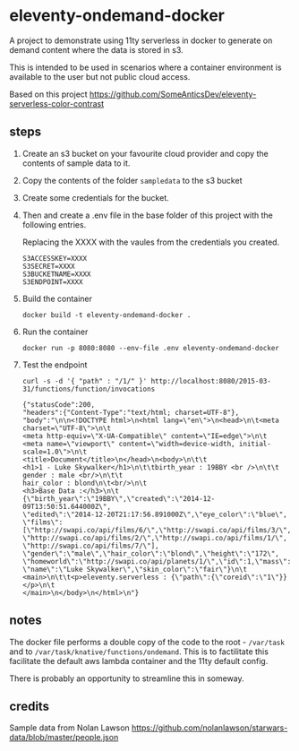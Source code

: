 # eleventy-ondemand-docker

A project to demonstrate using 11ty serverless in docker to generate on demand content where the data is stored in s3.

This is intended to be used in scenarios where a container environment is available to the user but not public cloud access.

Based on this project https://github.com/SomeAnticsDev/eleventy-serverless-color-contrast

## steps

1. Create an s3 bucket on your favourite cloud provider and copy the contents of sample data to it.

1. Copy the contents of the folder `sampledata` to the s3 bucket

1. Create some credentials for the bucket.

1. Then and create a .env file in the base folder of this project with the following entries.

    Replacing the XXXX with the vaules from the credentials you created.

    ```
    S3ACCESSKEY=XXXX
    S3SECRET=XXXX
    S3BUCKETNAME=XXXX
    S3ENDPOINT=XXXX
    ```

1. Build the container

    ```
    docker build -t eleventy-ondemand-docker .
    ```

1. Run the container
    ```
    docker run -p 8080:8080 --env-file .env eleventy-ondemand-docker
    ```

1. Test the endpoint

    ```
    curl -s -d '{ "path" : "/1/" }' http://localhost:8080/2015-03-31/functions/function/invocations

    {"statusCode":200,
    "headers":{"Content-Type":"text/html; charset=UTF-8"},
    "body":"\n\n<!DOCTYPE html>\n<html lang=\"en\">\n<head>\n\t<meta charset=\"UTF-8\">\n\t
    <meta http-equiv=\"X-UA-Compatible\" content=\"IE=edge\">\n\t
    <meta name=\"viewport\" content=\"width=device-width, initial-scale=1.0\">\n\t
    <title>Document</title>\n</head>\n<body>\n\t\t
    <h1>1 - Luke Skywalker</h1>\n\t\tbirth_year : 19BBY <br />\n\t\t
    gender : male <br/>\n\t\t
    hair_color : blond\n\t<br/>\n\t
    <h3>Base Data :</h3>\n\t
    {\"birth_year\":\"19BBY\",\"created\":\"2014-12-09T13:50:51.644000Z\",
    \"edited\":\"2014-12-20T21:17:56.891000Z\",\"eye_color\":\"blue\",
    \"films\":[\"http://swapi.co/api/films/6/\",\"http://swapi.co/api/films/3/\",
    \"http://swapi.co/api/films/2/\",\"http://swapi.co/api/films/1/\",
    \"http://swapi.co/api/films/7/\"],
    \"gender\":\"male\",\"hair_color\":\"blond\",\"height\":\"172\",
    \"homeworld\":\"http://swapi.co/api/planets/1/\",\"id\":1,\"mass\":\"77\",
    \"name\":\"Luke Skywalker\",\"skin_color\":\"fair\"}\n\t
    <main>\n\t\t<p>eleventy.serverless : {\"path\":{\"coreid\":\"1\"}}</p>\n\t
    </main>\n</body>\n</html>\n"}
    ```

## notes

The docker file performs a double copy of the code to the root - `/var/task` and to `/var/task/knative/functions/ondemand`.
This is to factilitate this facilitate the default aws lambda container and the 11ty default config.

There is probably an opportunity to streamline this in someway.

## credits
Sample data from Nolan Lawson
https://github.com/nolanlawson/starwars-data/blob/master/people.json

